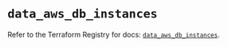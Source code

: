 # `data_aws_db_instances`

Refer to the Terraform Registry for docs: [`data_aws_db_instances`](https://registry.terraform.io/providers/hashicorp/aws/6.0.0/docs/data-sources/db_instances).

